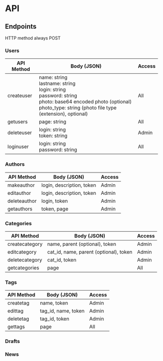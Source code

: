 # API

## Endpoints

HTTP method always POST

### Users

API Method | Body (JSON) | Access
---|---|---
createuser | name: string<br>lastname: string<br>login: string<br>password: string<br>photo: base64 encoded photo (optional)<br>photo_type: string (photo file type (extension), optional) | All
getusers | page: string | All
deleteuser | login: string<br>token: string | Admin
loginuser | login: string<br>password: string | All

### Authors

API Method | Body (JSON) | Access
---|---|---
makeauthor | login, description, token | Admin
editauthor | login, description, token | Admin
deleteauthor | login, token | Admin
getauthors | token, page | Admin

### Categories

API Method | Body (JSON) | Access
---|---|---
createcategory | name, parent (optional), token | Admin
editcategory | cat_id, name, parent (optional), token | Admin
deletecategory | cat_id, token | Admin
getcategories | page | All

### Tags

API Method | Body (JSON) | Access
---|---|---
createtag | name, token | Admin
edittag | tag_id, name, token | Admin
deletetag | tag_id, token | Admin
gettags | page | All

### Drafts

### News